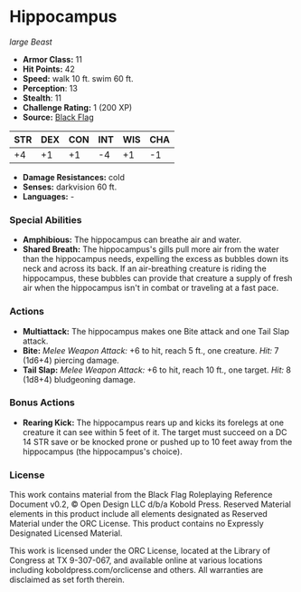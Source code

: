 # Hippocampus

*large* *Beast*

- **Armor Class:** 11
- **Hit Points:** 42 
- **Speed:** walk 10 ft. swim 60 ft.
- **Perception**: 13
- **Stealth**: 11
- **Challenge Rating:** 1 (200 XP)
- **Source:** [Black Flag](https://koboldpress.com/kpstore/product/tovrpg-pg-mv/)

| STR | DEX | CON | INT | WIS | CHA |
| --- | --- | --- | --- | --- | --- |
| +4 | +1 | +1 | -4 | +1 | -1 |

- **Damage Resistances:** cold
- **Senses:** darkvision 60 ft.
- **Languages:** -

### Special Abilities

- **Amphibious:** The hippocampus can breathe air and water.
- **Shared Breath:** The hippocampus's gills pull more air from the water than the hippocampus needs, expelling the excess as bubbles down its neck and across its back. If an air-breathing creature is riding the hippocampus, these bubbles can provide that creature a supply of fresh air when the hippocampus isn't in combat or traveling at a fast pace.

### Actions

- **Multiattack:** The hippocampus makes one Bite attack and one Tail Slap attack.
- **Bite:** _Melee Weapon Attack:_ +6 to hit, reach 5 ft., one creature. _Hit:_ 7 (1d6+4) piercing damage.
- **Tail Slap:** _Melee Weapon Attack:_ +6 to hit, reach 10 ft., one target. _Hit:_ 8 (1d8+4) bludgeoning damage.

### Bonus Actions

- **Rearing Kick:** The hippocampus rears up and kicks its forelegs at one creature it can see within 5 feet of it. The target must succeed on a DC 14 STR save or be knocked prone or pushed up to 10 feet away from the hippocampus (the hippocampus's choice).


### License

This work contains material from the Black Flag Roleplaying Reference Document v0.2, © Open Design LLC d/b/a Kobold Press. Reserved Material elements in this product include all elements designated as Reserved Material under the ORC License. This product contains no Expressly Designated Licensed Material.

This work is licensed under the ORC License, located at the Library of Congress at TX 9-307-067, and available online at various locations including koboldpress.com/orclicense and others. All warranties are disclaimed as set forth therein.
